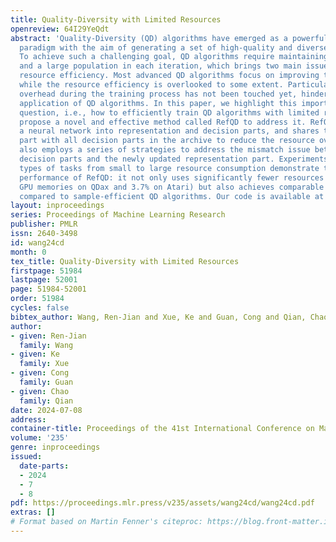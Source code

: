 ```yaml
---
title: Quality-Diversity with Limited Resources
openreview: 64I29YeQdt
abstract: 'Quality-Diversity (QD) algorithms have emerged as a powerful optimization
  paradigm with the aim of generating a set of high-quality and diverse solutions.
  To achieve such a challenging goal, QD algorithms require maintaining a large archive
  and a large population in each iteration, which brings two main issues, sample and
  resource efficiency. Most advanced QD algorithms focus on improving the sample efficiency,
  while the resource efficiency is overlooked to some extent. Particularly, the resource
  overhead during the training process has not been touched yet, hindering the wider
  application of QD algorithms. In this paper, we highlight this important research
  question, i.e., how to efficiently train QD algorithms with limited resources, and
  propose a novel and effective method called RefQD to address it. RefQD decomposes
  a neural network into representation and decision parts, and shares the representation
  part with all decision parts in the archive to reduce the resource overhead. It
  also employs a series of strategies to address the mismatch issue between the old
  decision parts and the newly updated representation part. Experiments on different
  types of tasks from small to large resource consumption demonstrate the excellent
  performance of RefQD: it not only uses significantly fewer resources (e.g., 16%
  GPU memories on QDax and 3.7% on Atari) but also achieves comparable or better performance
  compared to sample-efficient QD algorithms. Our code is available at https://github.com/lamda-bbo/RefQD.'
layout: inproceedings
series: Proceedings of Machine Learning Research
publisher: PMLR
issn: 2640-3498
id: wang24cd
month: 0
tex_title: Quality-Diversity with Limited Resources
firstpage: 51984
lastpage: 52001
page: 51984-52001
order: 51984
cycles: false
bibtex_author: Wang, Ren-Jian and Xue, Ke and Guan, Cong and Qian, Chao
author:
- given: Ren-Jian
  family: Wang
- given: Ke
  family: Xue
- given: Cong
  family: Guan
- given: Chao
  family: Qian
date: 2024-07-08
address:
container-title: Proceedings of the 41st International Conference on Machine Learning
volume: '235'
genre: inproceedings
issued:
  date-parts:
  - 2024
  - 7
  - 8
pdf: https://proceedings.mlr.press/v235/assets/wang24cd/wang24cd.pdf
extras: []
# Format based on Martin Fenner's citeproc: https://blog.front-matter.io/posts/citeproc-yaml-for-bibliographies/
---
```

